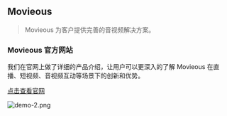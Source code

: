 ## Movieous

> Movieous 为客户提供完善的音视频解决方案。

<!-- 查看 [项目简介](introduction.md) 了解详情。 -->

### Movieous 官方网站

我们在官网上做了详细的产品介绍，让用户可以更深入的了解 Movieous 在直播、短视频、音视频互动等场景下的创新和优势。

[点击查看官网](https://www.movieous.cn/)

![demo-2.png](../_images/loading_page.jpg)
